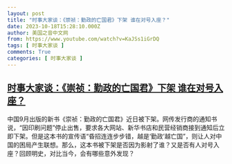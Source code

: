 ```yaml
---
layout: post
title: "时事大家谈：《崇祯：勤政的亡国君》下架 谁在对号入座？"
date: 2023-10-18T15:28:10.000Z
author: 美国之音中文网
from: https://www.youtube.com/watch?v=KaJSs1iGrDQ
tags: [ 时事大家谈 ]
comments: True
categories: [ 时事大家谈 ]
---
```

<!--1697642890000-->
[时事大家谈：《崇祯：勤政的亡国君》下架 谁在对号入座？](https://www.youtube.com/watch?v=KaJSs1iGrDQ)
------

<div>
中国9月出版的新书《崇祯：勤政的亡国君》近日被下架。网传发行商的通知书说，“因印刷问题”停止出售，要求各大网站、新华书店和民营经销商接到通知后立即下架。但是这本书的宣传语“昏招连连步步错，越是‘勤政’越亡国”，则让人对中国的困局产生联想。那么，这本书被下架是否因为影射了谁？又是否有人对号入座？回顾明史，对比当今，会有哪些意外发现？
</div>

